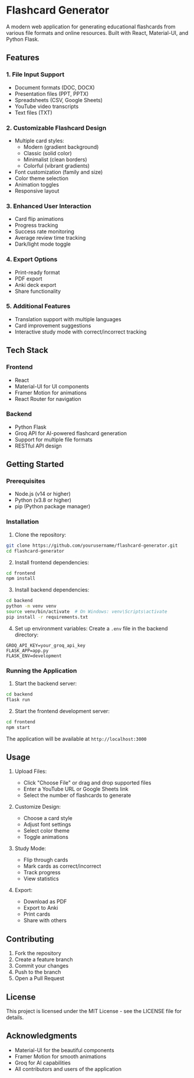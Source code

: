 # Flashcard Generator

A modern web application for generating educational flashcards from various file formats and online resources. Built with React, Material-UI, and Python Flask.

## Features

### 1. File Input Support
- Document formats (DOC, DOCX)
- Presentation files (PPT, PPTX)
- Spreadsheets (CSV, Google Sheets)
- YouTube video transcripts
- Text files (TXT)

### 2. Customizable Flashcard Design
- Multiple card styles:
  - Modern (gradient background)
  - Classic (solid color)
  - Minimalist (clean borders)
  - Colorful (vibrant gradients)
- Font customization (family and size)
- Color theme selection
- Animation toggles
- Responsive layout

### 3. Enhanced User Interaction
- Card flip animations
- Progress tracking
- Success rate monitoring
- Average review time tracking
- Dark/light mode toggle

### 4. Export Options
- Print-ready format
- PDF export
- Anki deck export
- Share functionality

### 5. Additional Features
- Translation support with multiple languages
- Card improvement suggestions
- Interactive study mode with correct/incorrect tracking

## Tech Stack

### Frontend
- React
- Material-UI for UI components
- Framer Motion for animations
- React Router for navigation

### Backend
- Python Flask
- Groq API for AI-powered flashcard generation
- Support for multiple file formats
- RESTful API design

## Getting Started

### Prerequisites
- Node.js (v14 or higher)
- Python (v3.8 or higher)
- pip (Python package manager)

### Installation

1. Clone the repository:
```bash
git clone https://github.com/yourusername/flashcard-generator.git
cd flashcard-generator
```

2. Install frontend dependencies:
```bash
cd frontend
npm install
```

3. Install backend dependencies:
```bash
cd backend
python -m venv venv
source venv/bin/activate  # On Windows: venv\Scripts\activate
pip install -r requirements.txt
```

4. Set up environment variables:
Create a `.env` file in the backend directory:
```
GROQ_API_KEY=your_groq_api_key
FLASK_APP=app.py
FLASK_ENV=development
```

### Running the Application

1. Start the backend server:
```bash
cd backend
flask run
```

2. Start the frontend development server:
```bash
cd frontend
npm start
```

The application will be available at `http://localhost:3000`

## Usage

1. Upload Files:
   - Click "Choose File" or drag and drop supported files
   - Enter a YouTube URL or Google Sheets link
   - Select the number of flashcards to generate

2. Customize Design:
   - Choose a card style
   - Adjust font settings
   - Select color theme
   - Toggle animations

3. Study Mode:
   - Flip through cards
   - Mark cards as correct/incorrect
   - Track progress
   - View statistics

4. Export:
   - Download as PDF
   - Export to Anki
   - Print cards
   - Share with others

## Contributing

1. Fork the repository
2. Create a feature branch
3. Commit your changes
4. Push to the branch
5. Open a Pull Request

## License

This project is licensed under the MIT License - see the LICENSE file for details.

## Acknowledgments

- Material-UI for the beautiful components
- Framer Motion for smooth animations
- Groq for AI capabilities
- All contributors and users of the application
